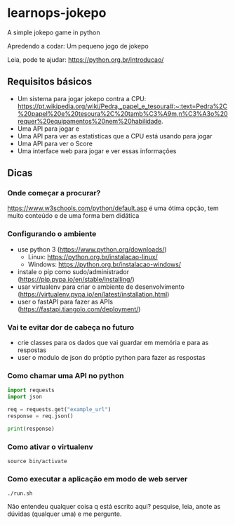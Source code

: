 # learnops-jokepo
A simple jokepo game in python

Apredendo a codar: Um pequeno jogo de jokepo

Leia, pode te ajudar: https://python.org.br/introducao/

## Requisitos básicos
- Um sistema para jogar jokepo contra a CPU: https://pt.wikipedia.org/wiki/Pedra,_papel_e_tesoura#:~:text=Pedra%2C%20papel%20e%20tesoura%2C%20tamb%C3%A9m,n%C3%A3o%20requer%20equipamentos%20nem%20habilidade.
- Uma API para jogar e
- Uma API para ver as estatisticas que a CPU está usando para jogar
- Uma API para ver o Score
- Uma interface web para jogar e ver essas informações
## Dicas

### Onde começar a procurar?
https://www.w3schools.com/python/default.asp é uma ótima opção, tem muito conteúdo e de uma forma bem didática

### Configurando o ambiente
- use python 3 (https://www.python.org/downloads/)
  - Linux: https://python.org.br/instalacao-linux/
  - Windows: https://python.org.br/instalacao-windows/
- instale o pip como sudo/administrador (https://pip.pypa.io/en/stable/installing/)
- usar virtualenv para criar o ambiente de desenvolvimento (https://virtualenv.pypa.io/en/latest/installation.html)
- user o fastAPI para fazer as APIs (https://fastapi.tiangolo.com/deployment/)
  
### Vai te evitar dor de cabeça no futuro
- crie classes para os dados que vai guardar em memória e para as respostas
- user o modulo de json do próptio python para fazer as respostas

### Como chamar uma API no python

```python
import requests
import json

req = requests.get("example_url")
response = req.json()

print(response)
```

### Como ativar o virtualenv

```shell
source bin/activate
```

### Como executar a aplicação em modo de web server

```shell
./run.sh
```

Não entendeu qualquer coisa q está escrito aqui? pesquise, leia, anote as dúvidas (qualquer uma) e me pergunte.